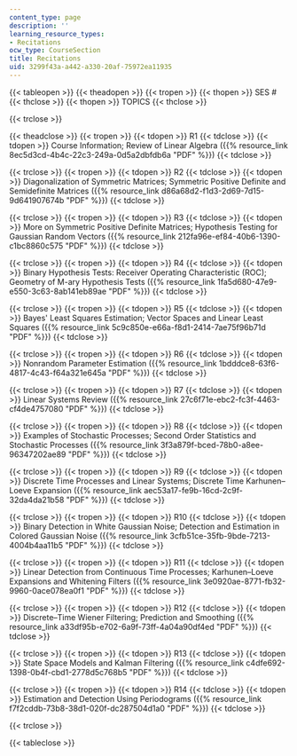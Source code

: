 ```yaml
---
content_type: page
description: ''
learning_resource_types:
- Recitations
ocw_type: CourseSection
title: Recitations
uid: 3299f43a-a442-a330-20af-75972ea11935
---
```


{{< tableopen >}}
{{< theadopen >}}
{{< tropen >}}
{{< thopen >}}
SES #
{{< thclose >}}
{{< thopen >}}
TOPICS
{{< thclose >}}

{{< trclose >}}

{{< theadclose >}}
{{< tropen >}}
{{< tdopen >}}
R1
{{< tdclose >}}
{{< tdopen >}}
Course Information; Review of Linear Algebra ({{% resource_link 8ec5d3cd-4b4c-22c3-249a-0d5a2dbfdb6a "PDF" %}})
{{< tdclose >}}

{{< trclose >}}
{{< tropen >}}
{{< tdopen >}}
R2
{{< tdclose >}}
{{< tdopen >}}
Diagonalization of Symmetric Matrices; Symmetric Positive Definite and Semidefinite Matrices ({{% resource_link d86a68d2-f1d3-2d69-7d15-9d641907674b "PDF" %}})
{{< tdclose >}}

{{< trclose >}}
{{< tropen >}}
{{< tdopen >}}
R3
{{< tdclose >}}
{{< tdopen >}}
More on Symmetric Positive Definite Matrices; Hypothesis Testing for Gaussian Random Vectors ({{% resource_link 212fa96e-ef84-40b6-1390-c1bc8860c575 "PDF" %}})
{{< tdclose >}}

{{< trclose >}}
{{< tropen >}}
{{< tdopen >}}
R4
{{< tdclose >}}
{{< tdopen >}}
Binary Hypothesis Tests: Receiver Operating Characteristic (ROC); Geometry of M-ary Hypothesis Tests ({{% resource_link 1fa5d680-47e9-e550-3c63-8ab141eb89ae "PDF" %}})
{{< tdclose >}}

{{< trclose >}}
{{< tropen >}}
{{< tdopen >}}
R5
{{< tdclose >}}
{{< tdopen >}}
Bayes' Least Squares Estimation; Vector Spaces and Linear Least Squares ({{% resource_link 5c9c850e-e66a-f8d1-2414-7ae75f96b71d "PDF" %}})
{{< tdclose >}}

{{< trclose >}}
{{< tropen >}}
{{< tdopen >}}
R6
{{< tdclose >}}
{{< tdopen >}}
Nonrandom Parameter Estimation ({{% resource_link 1bdddce8-63f6-4817-4c43-f64a321e645a "PDF" %}})
{{< tdclose >}}

{{< trclose >}}
{{< tropen >}}
{{< tdopen >}}
R7
{{< tdclose >}}
{{< tdopen >}}
Linear Systems Review ({{% resource_link 27c6f71e-ebc2-fc3f-4463-cf4de4757080 "PDF" %}})
{{< tdclose >}}

{{< trclose >}}
{{< tropen >}}
{{< tdopen >}}
R8
{{< tdclose >}}
{{< tdopen >}}
Examples of Stochastic Processes; Second Order Statistics and Stochastic Processes ({{% resource_link 3f3a879f-bced-78b0-a8ee-96347202ae89 "PDF" %}})
{{< tdclose >}}

{{< trclose >}}
{{< tropen >}}
{{< tdopen >}}
R9
{{< tdclose >}}
{{< tdopen >}}
Discrete Time Processes and Linear Systems; Discrete Time Karhunen–Loeve Expansion ({{% resource_link aec53a17-fe9b-16cd-2c9f-32da4da21b58 "PDF" %}})
{{< tdclose >}}

{{< trclose >}}
{{< tropen >}}
{{< tdopen >}}
R10
{{< tdclose >}}
{{< tdopen >}}
Binary Detection in White Gaussian Noise; Detection and Estimation in Colored Gaussian Noise ({{% resource_link 3cfb51ce-35fb-9bde-7213-4004b4aa11b5 "PDF" %}})
{{< tdclose >}}

{{< trclose >}}
{{< tropen >}}
{{< tdopen >}}
R11
{{< tdclose >}}
{{< tdopen >}}
Linear Detection from Continuous Time Processes; Karhunen–Loeve Expansions and Whitening Filters ({{% resource_link 3e0920ae-8771-fb32-9960-0ace078ea0f1 "PDF" %}})
{{< tdclose >}}

{{< trclose >}}
{{< tropen >}}
{{< tdopen >}}
R12
{{< tdclose >}}
{{< tdopen >}}
Discrete–Time Wiener Filtering; Prediction and Smoothing ({{% resource_link a33df95b-e702-6a9f-73ff-4a04a90df4ed "PDF" %}})
{{< tdclose >}}

{{< trclose >}}
{{< tropen >}}
{{< tdopen >}}
R13
{{< tdclose >}}
{{< tdopen >}}
State Space Models and Kalman Filtering ({{% resource_link c4dfe692-1398-0b4f-cbd1-2778d5c768b5 "PDF" %}})
{{< tdclose >}}

{{< trclose >}}
{{< tropen >}}
{{< tdopen >}}
R14
{{< tdclose >}}
{{< tdopen >}}
Estimation and Detection Using Periodograms ({{% resource_link f7f2cddb-73b8-38d1-020f-dc287504d1a0 "PDF" %}})
{{< tdclose >}}

{{< trclose >}}

{{< tableclose >}}